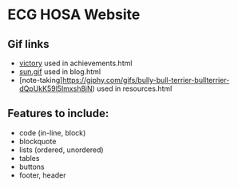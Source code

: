 # ECG HOSA Website

## Gif links
- [victory](https://giphy.com/gifs/thinkproducts-lnyPptAfGwHeTdoQDk) used in achievements.html
- [sun.gif](https://giphy.com/gifs/summer-sun-spring-xTiQyjjxLwrcJjcoko) used in blog.html
- [note-taking]https://giphy.com/gifs/bully-bull-terrier-bullterrier-dQpUkK59l5Imxsh8jN) used in resources.html

## Features to include:
- code (in-line, block)
- blockquote
- lists (ordered, unordered)
- tables
- buttons
- footer, header
